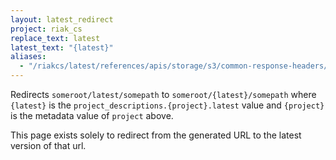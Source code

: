 ```yaml
---
layout: latest_redirect
project: riak_cs
replace_text: latest
latest_text: "{latest}"
aliases:
  - "/riakcs/latest/references/apis/storage/s3/common-response-headers/"
---
```


Redirects `someroot/latest/somepath` to `someroot/{latest}/somepath` 
where `{latest}` is the `project_descriptions.{project}.latest` value
and `{project}` is the metadata value of `project` above.

This page exists solely to redirect from the generated URL to the latest version of
that url.



